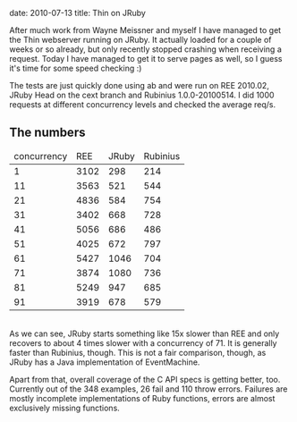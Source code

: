 date: 2010-07-13
title: Thin on JRuby

After much work from Wayne Meissner and myself I have
managed to get the Thin webserver running on JRuby. 
It actually loaded for a couple of weeks or so already,
but only recently stopped crashing when receiving a request. 
Today I have managed to get it to serve pages as well, so 
I guess it's time for some speed checking :)

The tests are just quickly done using ab and were run on REE 2010.02,
JRuby Head on the cext branch and Rubinius 1.0.0-20100514. I 
did 1000 requests at different concurrency levels and checked the 
average req/s. 

The numbers
-----------
<table cellspacing="10" width="75%">
<thead>
<td>concurrency</td>
<td>REE</td>
<td>JRuby</td>
<td>Rubinius</td>
</thead>
<tr><td>1</td><td>3102</td><td>298</td><td>214</td></tr>
<tr><td>11</td><td>3563</td><td>521</td><td>544</td></tr>
<tr><td>21</td><td>4836</td><td>584</td><td>754</td></tr>
<tr><td>31</td><td>3402</td><td>668</td><td>728</td></tr>
<tr><td>41</td><td>5056</td><td>686</td><td>486</td></tr>
<tr><td>51</td><td>4025</td><td>672</td><td>797</td></tr>
<tr><td>61</td><td>5427</td><td>1046</td><td>704</td></tr>
<tr><td>71</td><td>3874</td><td>1080</td><td>736</td></tr>
<tr><td>81</td><td>5249</td><td>947</td><td>685</td></tr>
<tr><td>91</td><td>3919</td><td>678</td><td>579</td></tr>
</table>

<br/>
As we can see, JRuby starts something like 15x slower than 
REE and only recovers to about 4 times slower with a concurrency 
of 71. It is generally faster than Rubinius, though. This is 
not a fair comparison, though, as JRuby has a Java implementation
of EventMachine.

Apart from that, overall coverage of the C API specs is getting 
better, too. Currently out of the 348 examples, 26 fail
and 110 throw errors. Failures are mostly incomplete implementations
of Ruby functions, errors are almost exclusively missing functions.

